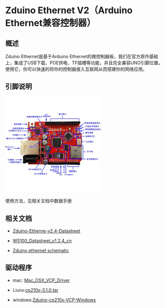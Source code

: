 # Zduino Ethernet V2（Arduino Ethernet兼容控制器）

## 概述

Zduino Ethernet是基于Arduino Ethernet的微控制器板，我们在官方原作基础上，集成了USB下载、POE供电、TF插槽等功能，并且完全兼容UNO引脚位置。使用它，你可以快速的将你的控制器接入互联网从而搭建你的网络应用。


## 引脚说明

<img src="../img/OJKZ13/02.jpg" width=60% />

使用方法，见相关文档中数据手册

## 相关文档

+ [Zduino-Etherne-v2.4-Datasheet](http://www.openjumper.cn/wp-content/uploads/2012/08/Zduino-Etherne-v2.4-Datasheet.pdf)

+ [W5100_Datasheet_v1.2.4_cn](http://www.openjumper.cn/wp-content/uploads/2012/08/W5100_Datasheet_v1.2.4_cn.pdf)

+ [Zduino ethernet schematic](http://www.openjumper.cn/wp-content/uploads/2012/08/Zduino-ethernet-schematic.pdf)

## 驱动程序

+ mac: [Mac_OSX_VCP_Driver](http://openjumper.cn/wp-content/uploads/2012/08/Mac_OSX_VCP_Driver.rar)

+ Liunx:[cp210x-3.1.0.tar](http://openjumper.cn/wp-content/uploads/2012/08/cp210x-3.1.0.tar.gz)
  
+ windows:[Zduino-cp210x-VCP-Windows](http://openjumper.cn/wp-content/uploads/2012/08/Zduino-cp210x-VCP-Windows.rar)
